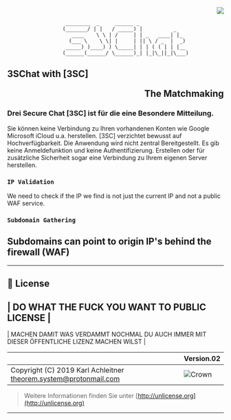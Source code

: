 <div align="right">
  <img src="https://img.shields.io/badge/Calirun-Projekte-blue" />
</div>

```Stop Font
                   ________  _     ______ _                
                  (_______/ | |   / _____) |          _    
                     ____    \ \ | /     | | _   ____| |_  
                    (___ \    \ \| |     | || \ / _  |  _) 
                   _____) )____) ) \_____| | | ( ( | | |__ 
                  (______(______/ \______)_| |_|\_||_|\___)

```
## 3SChat with [3SC] <p align="right">The Matchmaking</p>

### Drei Secure Chat [3SC] ist für die eine Besondere Mitteilung.<br>

Sie können keine Verbindung zu Ihren vorhandenen Konten wie Google Microsoft iCloud u.a. herstellen. [3SC] verzichtet bewusst auf Hochverfügbarkeit. Die Anwendung wird nicht zentral Bereitgestellt. Es gib keine Anmeldefunktion und keine Authentifizierung.  Erstellen oder für zusätzliche Sicherheit sogar eine Verbindung zu Ihrem eigenen Server herstellen.

### ``IP Validation``

We need to check if the IP we find is not just the current IP and not
a public WAF service.

### ``Subdomain Gathering``

## Subdomains can point to origin IP's behind the firewall (WAF)

---

## 📄 License

| DO WHAT THE FUCK YOU WANT TO PUBLIC LICENSE |
---
| MACHEN DAMIT WAS VERDAMMT NOCHMAL DU AUCH IMMER MIT DIESER ÖFFENTLICHE LIZENZ MACHEN WILST |

| | Version.02  |
|- | -|
| Copyright (C) 2019 Karl Achleitner theorem.system@protonmail.com |![Crown](/cdn-gw/img/WTFPL/wtfpl-badge-4.png) |
  > Weitere Informationen finden Sie unter [http://unlicense.org](http://unlicense.org)
  ---